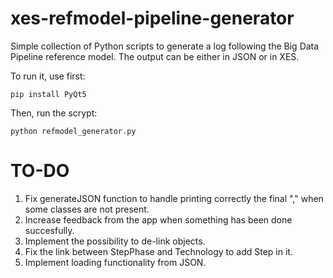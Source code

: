# xes-refmodel-pipeline-generator
Simple collection of Python scripts to generate a log following the Big Data Pipeline reference model. The output can be either in JSON or in XES.

To run it, use first:
```
pip install PyQt5
```

Then, run the scrypt:
```
python refmodel_generator.py
```

# TO-DO

1. Fix generateJSON function to handle printing correctly the final "," when some classes are not present.
2. Increase feedback from the app when something has been done succesfully.
3. Implement the possibility to de-link objects.
4. Fix the link between StepPhase and Technology to add Step in it.
5. Implement loading functionality from JSON.